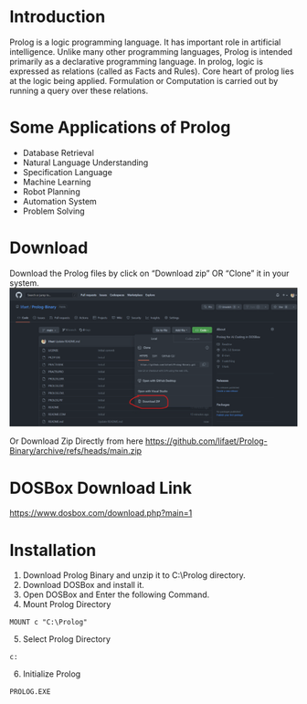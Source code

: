 # Introduction

Prolog is a logic programming language. It has important role in artificial intelligence. Unlike many other programming languages, Prolog is intended primarily as a declarative programming language. In prolog, logic is expressed as relations (called as Facts and Rules). Core heart of prolog lies at the logic being applied. Formulation or Computation is carried out by running a query over these relations.

# Some Applications of Prolog
- Database Retrieval
- Natural Language Understanding
- Specification Language
- Machine Learning
- Robot Planning
- Automation System
- Problem Solving

# Download
 Download the Prolog files by click on “Download zip” OR “Clone” it in your system.
![](https://raw.githubusercontent.com/lifaet/Prolog-Binary/main/Screenshot%202023-01-02%20151236.png)

Or Download Zip Directly from here
https://github.com/lifaet/Prolog-Binary/archive/refs/heads/main.zip


# DOSBox Download Link
https://www.dosbox.com/download.php?main=1

# Installation
1. Download Prolog Binary and unzip it to C:\Prolog directory.
2. Download DOSBox and install it.
3. Open DOSBox and Enter the following Command.
4. Mount Prolog Directory
```
MOUNT c "C:\Prolog"
```
5. Select Prolog Directory
```
c:
```
6. Initialize Prolog
```
PROLOG.EXE
```
